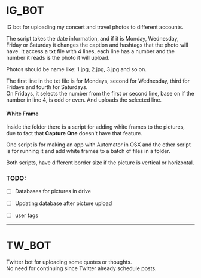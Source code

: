 # IG_BOT
IG bot for uploading my concert and travel photos to different accounts.   

The script takes the date information, and if it is Monday, Wednesday, Friday or Saturday it changes the caption and hashtags that the photo will have. It access a txt file with 4 lines, each line has a number and the number it reads is the photo it will upload.    

Photos should be name like: 1.jpg, 2.jpg, 3.jpg and so on.   

The first line in the txt file is for Mondays, second for Wednesday, third for Fridays and fourth for Saturdays.   
On Fridays, it selects the number from the first or second line, base on if the number in line 4, is odd or even. And uploads the selected line.


#### White Frame
Inside the folder there is a script for adding white frames to the pictures, due to fact that **Capture One** doesn't have that feature. 

One script is for making an app with Automator in OSX and the other script is for running it and add white frames to a batch of files in a folder.   

Both scripts, have different border size if the picture is vertical or horizontal.

### TODO:

- [ ] Databases for pictures in drive   
- [ ] Updating database after picture upload   
- [ ] user tags   


------------------------------------------------------------------------------------------------------------------------------------

# TW_BOT

Twitter bot for uploading some quotes or thoughts.   
No need for continuing since Twitter already schedule posts.
